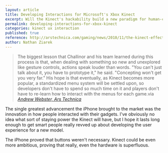 ```yaml
---
layout: article
title: Developing Interactions for Microsoft's Xbox Kinect
excerpt: Will the Kinect's hackability build a new paradigm for human-computer interaction?
permalink: developing-interactions-for-xbox-kinect
categories: kinect ux interaction
published: true
reference: http://arstechnica.com/gaming/news/2010/11/the-kinect-effect-how-harmonix-mastered-dance-centrals-menus.ars
author: Nathan Ziarek
---
```


> The biggest lesson that Challinor and his team learned during this process is that, when dealing with something so new and unexplored like gesture controls, actions speak louder than words. "You can't just talk about it, you have to prototype it," he said. "Concepting won't get you very far." His hope is that eventually, as Kinect becomes more popular, a standardized menu system will be settled upon, so developers don't have to spend so much time on it and players don't have to re-learn how to interact with the menus for each game.via 
> <cite>[Andrew Webster, Ars Technica][ars]</cite>

The single greatest advancement the iPhone brought to the market was the innovation in how people interacted with their gadgets. I've obviously no idea what sort of staying power the Kinect will have, but I hope it lasts long enough to get smart people really revved up about developing the user experience for a new model.

The iPhone proved that buttons weren't necessary. Kinect could be even more ambitious, proving that really, even the hardware is superfluous.

[ars]: http://arstechnica.com/gaming/news/2010/11/the-kinect-effect-how-harmonix-mastered-dance-centrals-menus.ars
